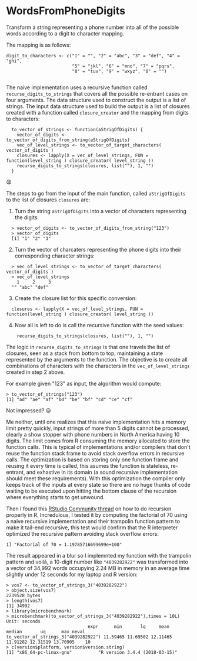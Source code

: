 # WordsFromPhoneDigits
Transform a string representing a phone number into all of the possible words according to a digit to character mapping.

The mapping is as follows:

```
digit_to_characters <- c("1" = "", "2" = "abc", "3" = "def", "4" = "ghi",
                         "5" = "jkl", "6" = "mno", "7" = "pqrs",
                         "8" = "tuv", "9" = "wxyz", "0" = "")


```

The naive implementation uses a recursive function called `recurse_digits_to_strings` that covers all the possible re-entrant cases on four arguments. The data structure used to construct the output is a list of strings. The input data structure used to build the output is a list of closures created with a function called `closure_creator` and the mapping from digits to characters:

```
  to_vector_of_strings <- function(aStrigOfDigits) {
    vector_of_digits <- to_vector_of_digits_from_string(aStrigOfDigits)
    vec_of_level_strings <- to_vector_of_target_characters( vector_of_digits )
    closures <- lapply(X = vec_of_level_strings, FUN = function(level_string ) closure_creator( level_string ))
    recurse_digits_to_strings(closures, list(""), 1, "")
  }
```
 :anguished:
 
The steps to go from the input of the main function, called `aStrigOfDigits` to the list of closures `closures` are:

1. Turn the string `aStrigOfDigits` into a vector of characters representing the digits:
  ```
    > vector_of_digits <- to_vector_of_digits_from_string("123")
    > vector_of_digits
    [1] "1" "2" "3"
  ```
2. Turn the vector of charcaters representing the phone digits into their corresponding character strings:
  ```
    > vec_of_level_strings <- to_vector_of_target_characters( vector_of_digits )
    > vec_of_level_strings
      1     2     3 
    "" "abc" "def"
  ```
3. Create the closure list for this specific conversion:
  
  ```
    closures <- lapply(X = vec_of_level_strings, FUN = function(level_string ) closure_creator( level_string ))  
  ```
4. Now all is left to do is call the recursive function with the seed values:
  
  ```
      recurse_digits_to_strings(closures, list(""), 1, "")
  ```

The logic in `recurse_digits_to_strings` is that one travels the list of closures, seen as a stack from bottom to top, maintaining a state represented by the arguments to the function. The objective is to create all combinations of characters with the characters in the `vec_of_level_strings` created in step 2 above.

For example given "123" as input, the algorithm would compute:
  ```
  > to_vector_of_strings("123")
[1] "ad" "ae" "af" "bd" "be" "bf" "cd" "ce" "cf"
```

Not impressed? :unamused:

Me neither, until one realizes that this naive implementation hits a memory limit pretty quickly, input strings of more than 5 digits cannot be processed, clearly a show stopper with phone numbers in North America having 10 digits. The limit comes from R consuming the memory allocated to store the function calls. This is typical of implementations and/or compilers that don't reuse the function stack frame to avoid stack overflow errors in recursive calls. The optimization is based on storing only one function frame and reusing it every time is called, this asumes the function is stateless, re-entrant, and exhastive in its domain (a sound recursive implementation should meet these requirements). With this optimization the compiler only keeps track of the inputs at every state so there are no huge thunks of code waiting to be executed upon hitting the bottom clause of the recursion where everything starts to get unwound.
 
Then I found this [RStudio Community thread](https://community.rstudio.com/t/tidiest-way-to-do-recursion-safely-in-r/1408) on how to do recursion properly in R. Incredulous, I tested it by computing the factorial of 70 using a naive recursive implementation and their trampolin function pattern to make it tail-end recursive, this test would confirm that the R interpreter optimized the recursive pattern avoiding stack overflow errors:

```
1] "Factorial of 70 = 1.19785716699699e+100"
```

The result appeared in a blur so I implemnted my function with the trampolin pattern and voilá, a 10-digit number like `"4039282922"` was transformed into a vector of 34,992 words occupying 2.24 MB in memory in an average time slightly under 12 seconds for my laptop and R version:

  ```
  > vos7 <- to_vector_of_strings_3("4039282922")
  > object.size(vos7)
  2239528 bytes
  > length(vos7)
  [1] 34992
  > library(microbenchmark)
  > microbenchmark(to_vector_of_strings_3("4039282922"),times = 10L)
  Unit: seconds
                                 expr      min       lq     mean   median       uq      max neval
  to_vector_of_strings_3("4039282922") 11.59465 11.69502 12.11465 11.91282 12.31519 13.70905    10
  > c(version$platform, version$version.string)
  [1] "x86_64-pc-linux-gnu"          "R version 3.4.4 (2018-03-15)"
  ```



